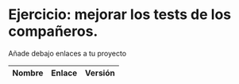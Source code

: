 # Ejercicio: mejorar los tests de los compañeros.

Añade debajo enlaces a tu proyecto

| Nombre | Enlace | Versión |
|--------|--------|---------|

